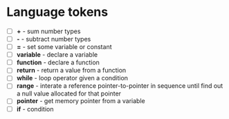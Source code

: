 # Language tokens

- [ ] **+** - sum number types
- [ ] **-** - subtract number types
- [ ] **=** - set some variable or constant
- [ ] **variable** - declare a variable
- [ ] **function** - declare a function
- [ ] **return** - return a value from a function
- [ ] **while** - loop operator given a condition
- [ ] **range** - interate a reference pointer-to-pointer in sequence until find out a null value allocated for that pointer
- [ ] **pointer** - get memory pointer from a variable
- [ ] **if** - condition
